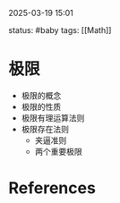 2025-03-19    15:01

status: #baby 
tags: [[Math]]


# 极限

- 极限的概念
- 极限的性质
- 极限有理运算法则
- 极限存在法则
	- 夹逼准则
	- 两个重要极限


# References
